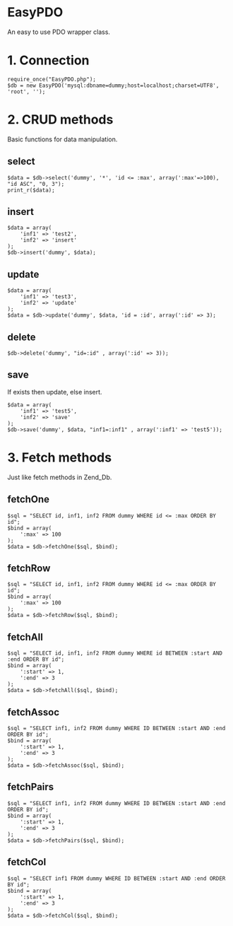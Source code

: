 EasyPDO
=======

An easy to use PDO wrapper class.

# 1. Connection

    require_once("EasyPDO.php");
    $db = new EasyPDO('mysql:dbname=dummy;host=localhost;charset=UTF8', 'root', '');

# 2. CRUD methods
Basic functions for data manipulation.

## select

    $data = $db->select('dummy', '*', 'id <= :max', array(':max'=>100), "id ASC", "0, 3");
    print_r($data);

## insert

    $data = array(
        'inf1' => 'test2',
        'inf2' => 'insert'
    );
    $db->insert('dummy', $data);

## update

    $data = array(
        'inf1' => 'test3',
        'inf2' => 'update'
    );
    $data = $db->update('dummy', $data, 'id = :id', array(':id' => 3);

## delete

    $db->delete('dummy', "id=:id" , array(':id' => 3));

## save
If exists then update, else insert.

    $data = array(
        'inf1' => 'test5',
        'inf2' => 'save'
    );
    $db->save('dummy', $data, "inf1=:inf1" , array(':inf1' => 'test5'));


# 3. Fetch methods
Just like fetch methods in Zend_Db.

## fetchOne
    $sql = "SELECT id, inf1, inf2 FROM dummy WHERE id <= :max ORDER BY id";
    $bind = array(
        ':max' => 100
    );
    $data = $db->fetchOne($sql, $bind);

## fetchRow

    $sql = "SELECT id, inf1, inf2 FROM dummy WHERE id <= :max ORDER BY id";
    $bind = array(
        ':max' => 100
    );
    $data = $db->fetchRow($sql, $bind);

## fetchAll
    $sql = "SELECT id, inf1, inf2 FROM dummy WHERE id BETWEEN :start AND :end ORDER BY id";
    $bind = array(
        ':start' => 1,
        ':end' => 3
    );
    $data = $db->fetchAll($sql, $bind);

## fetchAssoc

    $sql = "SELECT inf1, inf2 FROM dummy WHERE ID BETWEEN :start AND :end ORDER BY id";
    $bind = array(
        ':start' => 1,
        ':end' => 3
    );
    $data = $db->fetchAssoc($sql, $bind);

## fetchPairs

    $sql = "SELECT inf1, inf2 FROM dummy WHERE ID BETWEEN :start AND :end ORDER BY id";
    $bind = array(
        ':start' => 1,
        ':end' => 3
    );
    $data = $db->fetchPairs($sql, $bind);

## fetchCol

    $sql = "SELECT inf1 FROM dummy WHERE ID BETWEEN :start AND :end ORDER BY id";
    $bind = array(
        ':start' => 1,
        ':end' => 3
    );
    $data = $db->fetchCol($sql, $bind);

